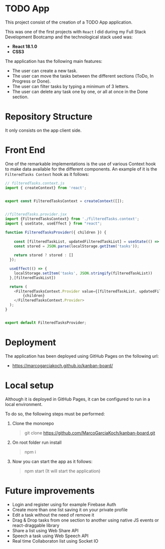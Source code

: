 # TODO App

This project consist of the creation of a TODO App application.
 

This was one of the first projects with `React` I did during my Full Stack Development Bootcamp and the technological stack used was:

- **React 18.1.0**
- **CSS3**

The application has the following main features:

- The user can create a new task.
- The user can move the tasks between the different sections (ToDo, In Progress or Done). 
- The user can filter tasks by typing a minimum of 3 letters.
- The user can delete any task one by one, or all at once in the Done section. 


# Repository Structure

It only consists on the app client side.


# Front End

One of the remarkable implementations is the use of various Context hook to make data available for the different components.
An example of it is the `FilteredTasks Context` hook as it follows:

```js
// filteredTasks.context.js
import { createContext} from 'react';

    
export const FilteredTasksContext = createContext([]);


//filteredTasks.provider.jsx
import {FilteredTasksContext} from './filteredTasks.context';
import { useState, useEffect } from "react";

function FilteredTasksProvider({ children }) {
  
    const [filteredTaskList, updatedFilteredTaskList] = useState(() => {
    const stored = JSON.parse(localStorage.getItem('tasks'));
   
    return stored ? stored : []
  }); 

  useEffect(() => {
    localStorage.setItem('tasks', JSON.stringify(filteredTaskList))
  },[filteredTaskList])

  return (
    <FilteredTasksContext.Provider value={[filteredTaskList, updatedFilteredTaskList]}>
        {children}
    </FilteredTasksContext.Provider>
  );
}


export default FilteredTasksProvider;
```


# Deployment

The application has been deployed using GitHub Pages on the following url:

- https://marcogarciakoch.github.io/kanban-board/


# Local setup

Although it is deployed in GitHub Pages, it can be configured to run in a local environment.

To do so, the following steps must be performed:

1. Clone the monorepo
    > git clone https://github.com/MarcoGarciaKoch/kanban-board.git

2. On root folder run install

    > npm i

3. Now you can start the app as it follows:

    > npm start  (It will start the application)


# Future improvements

- Login and register using for example Firebase Auth
- Create more than one list saving it on your private profile
- Edit a task without the need of remove it
- Drag & Drop tasks from one section to another using native JS events or react-draggable library 
- Share a list using Web Share API
- Speech a task using Web Speech API
- Real time Collaboraton list using Socket IO
